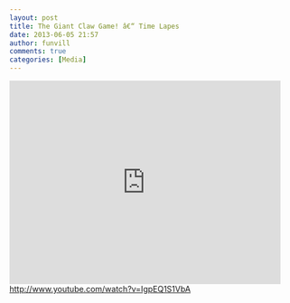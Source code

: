 ```yaml
---
layout: post
title: The Giant Claw Game! â€“ Time Lapes 
date: 2013-06-05 21:57
author: funvill
comments: true
categories: [Media]
---
```

<iframe width="480" height="360" src="http://www.youtube.com/embed/IgpEQ1S1VbA" frameborder="0" allowfullscreen></iframe>
<a href="http://www.youtube.com/watch?v=IgpEQ1S1VbA">http://www.youtube.com/watch?v=IgpEQ1S1VbA</a>
